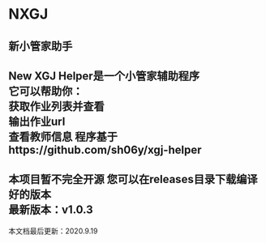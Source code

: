 # NXGJ
新小管家助手
-------------
New XGJ Helper是一个小管家辅助程序  
它可以帮助你：  
 获取作业列表并查看  
 输出作业url  
 查看教师信息
 程序基于https://github.com/sh06y/xgj-helper
-------------  
本项目暂不完全开源
您可以在releases目录下载编译好的版本  
最新版本：v1.0.3  
--------------  
本文档最后更新：2020.9.19    
